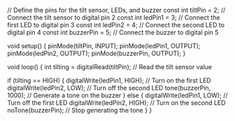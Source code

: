 // Define the pins for the tilt sensor, LEDs, and buzzer
const int tiltPin = 2;    // Connect the tilt sensor to digital pin 2
const int ledPin1 = 3;    // Connect the first LED to digital pin 3
const int ledPin2 = 4;    // Connect the second LED to digital pin 4
const int buzzerPin = 5;  // Connect the buzzer to digital pin 5

void setup() {
  pinMode(tiltPin, INPUT);
  pinMode(ledPin1, OUTPUT);
  pinMode(ledPin2, OUTPUT);
  pinMode(buzzerPin, OUTPUT);
}

void loop() {
  int tilting = digitalRead(tiltPin);  // Read the tilt sensor value
  
  if (tilting == HIGH) {
    digitalWrite(ledPin1, HIGH);  // Turn on the first LED
    digitalWrite(ledPin2, LOW);   // Turn off the second LED
    tone(buzzerPin, 1000);        // Generate a tone on the buzzer
  } else {
    digitalWrite(ledPin1, LOW);   // Turn off the first LED
    digitalWrite(ledPin2, HIGH);  // Turn on the second LED
    noTone(buzzerPin);            // Stop generating the tone
  }
}
